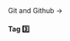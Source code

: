<link rel="stylesheet" href="{{baseUrl}}/css/textbook.css">

<div class="website-content">

<div id="path">Git and Github &rarr; </div>

<div id="title">

#### Tag :three:

</div>

<div id="body">

<dynamic-panel src="../../revisionControl/savingHistory/embed.md" header="Revision Control: Saving History" is-open></dynamic-panel>
<p/>

<tabs>
  <tab header="SourceTree">
    <include src="./sourcetree.md" />
  </tab>
  <tab header="CLI">
    <include src="./cli.md" />
  </tab>
</tabs>

</div>

<div id="extras">
<div>

</div>

